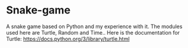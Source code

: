 # Snake-game
A snake game based on Python and my experience with it. The modules used here are Turtle, Random and Time.. Here is the documentation for Turtle: https://docs.python.org/3/library/turtle.html
